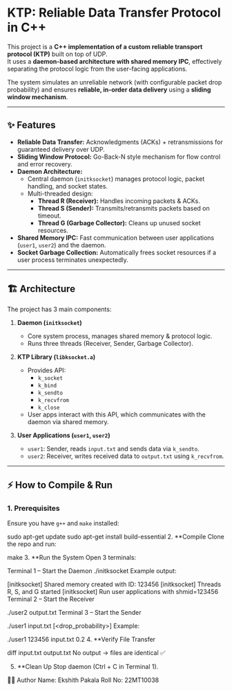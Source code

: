 # KTP: Reliable Data Transfer Protocol in C++

This project is a **C++ implementation of a custom reliable transport protocol (KTP)** built on top of UDP.  
It uses a **daemon-based architecture with shared memory IPC**, effectively separating the protocol logic from the user-facing applications.

The system simulates an unreliable network (with configurable packet drop probability) and ensures **reliable, in-order data delivery** using a **sliding window mechanism**.

---

## ✨ Features

- **Reliable Data Transfer:** Acknowledgments (ACKs) + retransmissions for guaranteed delivery over UDP.  
- **Sliding Window Protocol:** Go-Back-N style mechanism for flow control and error recovery.  
- **Daemon Architecture:**  
  - Central daemon (`initksocket`) manages protocol logic, packet handling, and socket states.  
  - Multi-threaded design:  
    - **Thread R (Receiver):** Handles incoming packets & ACKs.  
    - **Thread S (Sender):** Transmits/retransmits packets based on timeout.  
    - **Thread G (Garbage Collector):** Cleans up unused socket resources.  
- **Shared Memory IPC:** Fast communication between user applications (`user1`, `user2`) and the daemon.  
- **Socket Garbage Collection:** Automatically frees socket resources if a user process terminates unexpectedly.  

---

## 🏗 Architecture

The project has 3 main components:

1. **Daemon (`initksocket`)**  
   - Core system process, manages shared memory & protocol logic.  
   - Runs three threads (Receiver, Sender, Garbage Collector).  

2. **KTP Library (`libksocket.a`)**  
   - Provides API:  
     - `k_socket`  
     - `k_bind`  
     - `k_sendto`  
     - `k_recvfrom`  
     - `k_close`  
   - User apps interact with this API, which communicates with the daemon via shared memory.  

3. **User Applications (`user1`, `user2`)**  
   - `user1`: Sender, reads `input.txt` and sends data via `k_sendto`.  
   - `user2`: Receiver, writes received data to `output.txt` using `k_recvfrom`.  

---

## ⚡ How to Compile & Run

### 1. Prerequisites
Ensure you have `g++` and `make` installed:  

sudo apt-get update
sudo apt-get install build-essential
2.  **Compile
Clone the repo and run:

make
3.  **Run the System
Open 3 terminals:

Terminal 1 – Start the Daemon
./initksocket
Example output:

[initksocket] Shared memory created with ID: 123456
[initksocket] Threads R, S, and G started
[initksocket] Run user applications with shmid=123456
Terminal 2 – Start the Receiver

./user2 <shmid> output.txt
Terminal 3 – Start the Sender

./user1 <shmid> input.txt [<drop_probability>]
Example:

./user1 123456 input.txt 0.2
4.  **Verify File Transfer

diff input.txt output.txt
No output → files are identical ✅

5.  **Clean Up
Stop daemon (Ctrl + C in Terminal 1).

👨‍💻 Author
Name: Ekshith Pakala
Roll No: 22MT10038
